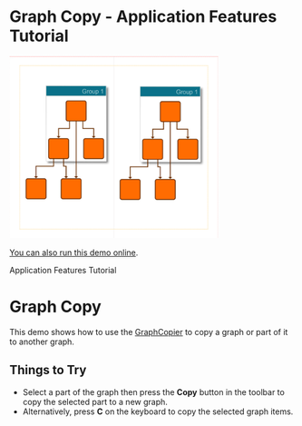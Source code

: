 # Graph Copy - Application Features Tutorial

<img src="../../resources/image/tutorial3graphcopy.png" alt="demo-thumbnail" height="320"/>

[You can also run this demo online](https://live.yworks.com/demos/03-tutorial-application-features/graph-copy/index.html).

Application Features Tutorial

# Graph Copy

This demo shows how to use the [GraphCopier](https://docs.yworks.com/yfileshtml/#/api/GraphCopier) to copy a graph or part of it to another graph.

## Things to Try

- Select a part of the graph then press the **Copy** button in the toolbar to copy the selected part to a new graph.
- Alternatively, press **C** on the keyboard to copy the selected graph items.
